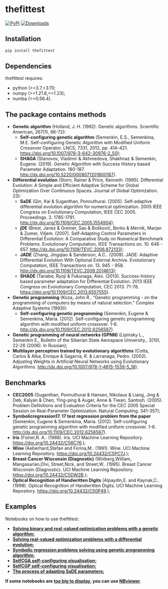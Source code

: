 # thefittest 

[![PyPI](https://img.shields.io/pypi/v/thefittest?label=PyPI%20-%20Package%20version)](https://pypi.org/project/thefittest/)
[![Downloads](https://static.pepy.tech/badge/thefittest)](https://pepy.tech/project/thefittest)

## Installation
```bash
pip install thefittest
```
##  Dependencies
thefittest requires:
* python (>=3.7,<3.11);
* numpy (>=1.21.6,<=1.23);
* numba (>=0.56.4).


## The package contains methods
* **Genetic algorithm** (Holland, J. H. (1992). Genetic algorithms. Scientific American, 267(1), 66-72):
    * **Self-configuring genetic algorithm** (Semenkin, E.S., Semenkina, M.E. Self-configuring Genetic Algorithm with Modified Uniform Crossover Operator. LNCS, 7331, 2012, pp. 414-421. https://doi.org/10.1007/978-3-642-30976-2_50);
    * **SHAGA** (Stanovov, Vladimir & Akhmedova, Shakhnaz & Semenkin, Eugene. (2019). Genetic Algorithm with Success History based Parameter Adaptation. 180-187. http://dx.doi.org/10.5220/0008071201800187).
* **Differential evolution** (Storn, Rainer & Price, Kenneth. (1995). Differential Evolution: A Simple and Efficient Adaptive Scheme for Global Optimization Over Continuous Spaces. Journal of Global Optimization. 23):
    * **SaDE** (Qin, Kai & Suganthan, Ponnuthurai. (2005). Self-adaptive differential evolution algorithm for numerical optimization. 2005 IEEE Congress on Evolutionary Computation, IEEE CEC 2005. Proceedings. 2. 1785-1791. http://dx.doi.org/10.1109/CEC.2005.1554904);
    * **jDE** (Brest, Janez & Greiner, Sao & Bošković, Borko & Mernik, Marjan & Zumer, Viljem. (2007). Self-Adapting Control Parameters in Differential Evolution: A Comparative Study on Numerical Benchmark Problems. Evolutionary Computation, IEEE Transactions on. 10. 646 - 657. http://dx.doi.org/10.1109/TEVC.2006.872133);
    * **JADE** (Zhang, Jingqiao & Sanderson, A.C.. (2009). JADE: Adaptive Differential Evolution With Optional External Archive. Evolutionary Computation, IEEE Transactions on. 13. 945 - 958. http://dx.doi.org/10.1109/TEVC.2009.2014613);
    * **SHADE** (Tanabe, Ryoji & Fukunaga, Alex. (2013). Success-history based parameter adaptation for Differential Evolution. 2013 IEEE Congress on Evolutionary Computation, CEC 2013. 71-78. https://doi.org/10.1109/CEC.2013.6557555).
* **Genetic programming** (Koza, John R.. “Genetic programming - on the programming of computers by means
    of natural selection.” Complex Adaptive Systems (1993)):
    * **Self-configuring genetic programming** (Semenkin, Eugene & Semenkina, Maria. (2012). Self-configuring genetic programming algorithm with modified uniform crossover. 1-6. http://dx.doi.org/10.1109/CEC.2012.6256587).
* **Genetic programming of neural networks (GPNN)** (Lipinsky L., Semenkin E., Bulletin of the Siberian State Aerospace University., 3(10), 22-26 (2006). In Russian);
* **Multilayer perceptron trained by evolutionary algorithms** (Cotta, Carlos & Alba, Enrique & Sagarna, R. & Larranaga, Pedro. (2002). Adjusting Weights in Artificial Neural Networks using Evolutionary Algorithms. http://dx.doi.org/10.1007/978-1-4615-1539-5_18);

## Benchmarks
* **CEC2005** (Suganthan, Ponnuthurai & Hansen, Nikolaus & Liang, Jing & Deb, Kalyan & Chen, Ying-ping & Auger, Anne & Tiwari, Santosh. (2005). Problem Definitions and Evaluation Criteria for the CEC 2005 Special Session on Real-Parameter Optimization. Natural Computing. 341-357);
* **Symbolicregression17. 17 test regression problem from the paper** (Semenkin, Eugene & Semenkina, Maria. (2012). Self-configuring genetic programming algorithm with modified uniform crossover. 1-6. http://dx.doi.org/10.1109/CEC.2012.6256587).
* **Iris** (Fisher,R. A.. (1988). Iris. UCI Machine Learning Repository. https://doi.org/10.24432/C56C76.);
* **Wine** (Aeberhard,Stefan and Forina,M.. (1991). Wine. UCI Machine Learning Repository. https://doi.org/10.24432/C5PC7J.);
* **Breast Cancer Wisconsin (Diagnostic)** (Wolberg,William, Mangasarian,Olvi, Street,Nick, and Street,W.. (1995). Breast Cancer Wisconsin (Diagnostic). UCI Machine Learning Repository. https://doi.org/10.24432/C5DW2B.);
* **Optical Recognition of Handwritten Digits** (Alpaydin,E. and Kaynak,C.. (1998). Optical Recognition of Handwritten Digits. UCI Machine Learning Repository. https://doi.org/10.24432/C50P49.);

## Examples
Notebooks on how to use thefittest:
 * [**Solving binary and real-valued optimization problems with a genetic algorithm;**](https://github.com/sherstpasha/thefittest-notebooks/blob/main/genetic_algorithm_binary_rastrigin_custom_problems.ipynb) 
 * [**Solving real-valued optimization problems with a differential evolution;**](https://github.com/sherstpasha/thefittest-notebooks/blob/main/differential_evolution_griewank_custom_problems.ipynb) 
 * [**Symbolic regression problems solving using genetic programming algorithm;**](https://github.com/sherstpasha/thefittest-notebooks/blob/main/genetic_programming_symbolic_regression_problem.ipynb) 
 * [**SelfCGA self-configuring visualisation;**](https://github.com/sherstpasha/thefittest-notebooks/blob/main/selfcga_animation_proba.ipynb) 
 * [**SelfCGP self-configuring visualisation;**](https://github.com/sherstpasha/thefittest-notebooks/blob/main/selfcgp_proba.ipynb) 
 * [**The process of adapting SaDE parameters;**](https://github.com/sherstpasha/thefittest-notebooks/blob/main/sade2005_rastrigin.ipynb) 


 **If some notebooks are <u>too big to display</u>, you can use [<u>NBviewer</u>](https://nbviewer.org/)**.
